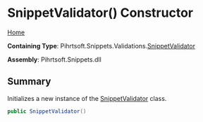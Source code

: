 # SnippetValidator\(\) Constructor

[Home](../../../../../README.md)

**Containing Type**: Pihrtsoft\.Snippets\.Validations\.[SnippetValidator](../README.md)

**Assembly**: Pihrtsoft\.Snippets\.dll

## Summary

Initializes a new instance of the [SnippetValidator](../README.md) class\.

```csharp
public SnippetValidator()
```

